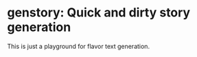 # genstory: Quick and dirty story generation

This is just a playground for flavor text generation.

